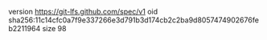 version https://git-lfs.github.com/spec/v1
oid sha256:11c14cfc0a7f9e337266e3d791b3d174cb2c2ba9d8057474902676feb2211964
size 98
